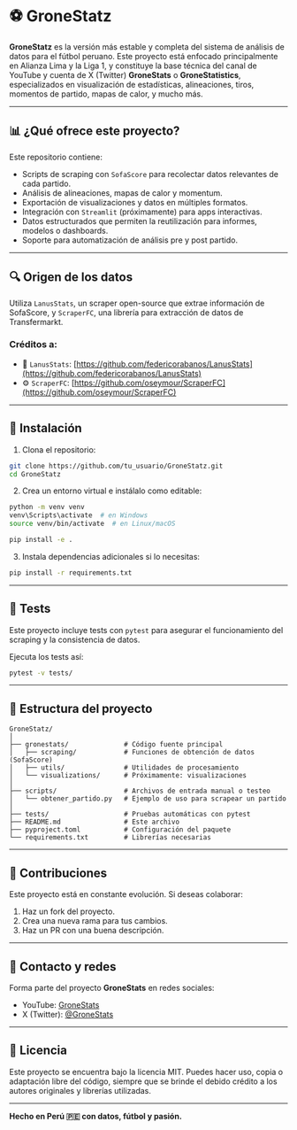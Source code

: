 # ⚽ GroneStatz

**GroneStatz** es la versión más estable y completa del sistema de análisis de datos para el fútbol peruano. Este proyecto está enfocado principalmente en Alianza Lima y la Liga 1, y constituye la base técnica del canal de YouTube y cuenta de X (Twitter) **GroneStats** o **GroneStatistics**, especializados en visualización de estadísticas, alineaciones, tiros, momentos de partido, mapas de calor, y mucho más.

---

## 📊 ¿Qué ofrece este proyecto?

Este repositorio contiene:

- Scripts de scraping con `SofaScore` para recolectar datos relevantes de cada partido.
- Análisis de alineaciones, mapas de calor y momentum.
- Exportación de visualizaciones y datos en múltiples formatos.
- Integración con `Streamlit` (próximamente) para apps interactivas.
- Datos estructurados que permiten la reutilización para informes, modelos o dashboards.
- Soporte para automatización de análisis pre y post partido.

---

## 🔍 Origen de los datos

Utiliza `LanusStats`, un scraper open-source que extrae información de SofaScore, y `ScraperFC`, una librería para extracción de datos de Transfermarkt.

### Créditos a:

- 🧠 `LanusStats`: [https://github.com/federicorabanos/LanusStats](https://github.com/federicorabanos/LanusStats)  
- ⚙️ `ScraperFC`: [https://github.com/oseymour/ScraperFC](https://github.com/oseymour/ScraperFC)

---

## 🚀 Instalación

1. Clona el repositorio:

```bash
git clone https://github.com/tu_usuario/GroneStatz.git
cd GroneStatz
```

2. Crea un entorno virtual e instálalo como editable:

```bash
python -m venv venv
venv\Scripts\activate  # en Windows
source venv/bin/activate  # en Linux/macOS

pip install -e .
```

3. Instala dependencias adicionales si lo necesitas:

```bash
pip install -r requirements.txt
```

---

## 🧪 Tests

Este proyecto incluye tests con `pytest` para asegurar el funcionamiento del scraping y la consistencia de datos.

Ejecuta los tests así:

```bash
pytest -v tests/
```

---

## 🧠 Estructura del proyecto

```
GroneStatz/
│
├── gronestats/              # Código fuente principal
│   ├── scraping/            # Funciones de obtención de datos (SofaScore)
│   ├── utils/               # Utilidades de procesamiento
│   └── visualizations/      # Próximamente: visualizaciones
│
├── scripts/                 # Archivos de entrada manual o testeo
│   └── obtener_partido.py   # Ejemplo de uso para scrapear un partido
│
├── tests/                   # Pruebas automáticas con pytest
├── README.md                # Este archivo
├── pyproject.toml           # Configuración del paquete
└── requirements.txt         # Librerías necesarias
```

---


## 🤝 Contribuciones

Este proyecto está en constante evolución. Si deseas colaborar:

1. Haz un fork del proyecto.
2. Crea una nueva rama para tus cambios.
3. Haz un PR con una buena descripción.

---

## 📣 Contacto y redes

Forma parte del proyecto **GroneStats** en redes sociales:

- YouTube: [GroneStats](https://www.youtube.com/@Gronestats)
- X (Twitter): [@GroneStats](https://twitter.com/Gronestats)

---

## 📄 Licencia

Este proyecto se encuentra bajo la licencia MIT. Puedes hacer uso, copia o adaptación libre del código, siempre que se brinde el debido crédito a los autores originales y librerías utilizadas.

---

**Hecho en Perú 🇵🇪 con datos, fútbol y pasión.**
